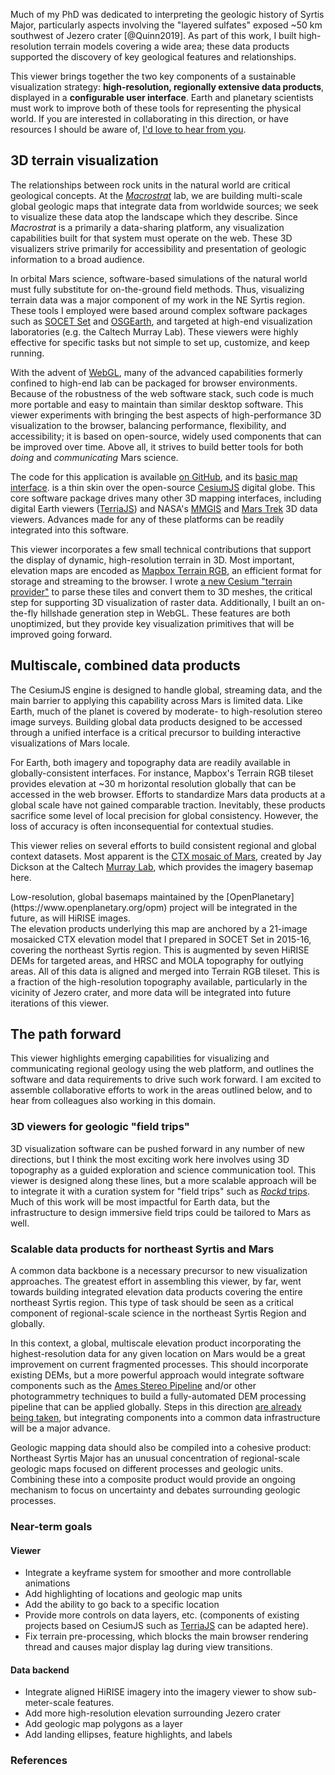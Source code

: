 <div data-location="syrtis-overview-2">

Much of my PhD was dedicated to interpreting the geologic history of Syrtis Major,
particularly aspects involving the "layered sulfates" exposed ~50 km southwest of
Jezero crater [@Quinn2019]. As part of this work, I built high-resolution terrain models
covering a wide area; these data products supported the discovery
of key geological features and relationships.

</div>

This viewer brings together the two key components of a sustainable visualization
strategy:
**high-resolution, regionally extensive
data products**, displayed in a **configurable user interface**.
Earth and planetary scientists must work to improve
both of these tools for representing the physical world.
If you are interested in collaborating in this direction,
or have resources I should be aware of, [I'd love to hear from you](mailto:dev@davenquinn.com).

## 3D terrain visualization

The relationships between rock units
in the natural world are critical geological concepts. At the [_Macrostrat_](https://macrostrat.org) lab, we are building multi-scale global geologic maps
that integrate data from worldwide sources; we seek to visualize these
data atop the landscape which they describe.
Since _Macrostrat_ is a primarily a data-sharing platform, any visualization capabilities
built for that system must operate on the web. These
3D visualizers strive primarily for accessibility and presentation of geologic information
to a broad audience.

In orbital Mars science, software-based simulations
of the natural world must fully substitute for on-the-ground field methods.
Thus, visualizing terrain data was a major component of my work in the NE Syrtis region.
These tools I employed were based around complex software
packages such as [SOCET Set](https://www.geospatialexploitationproducts.com/content/socet-gxp/)
and [OSGEarth](http://osgearth.org/), and targeted at
high-end visualization laboratories (e.g. the Caltech Murray Lab).
These viewers were highly effective
for specific tasks but not simple to set up, customize, and keep running.

With the advent of [WebGL](https://developer.mozilla.org/en-US/docs/Web/API/WebGL_API),
many of the advanced capabilities formerly confined to high-end lab can
be packaged for browser
environments. Because of the robustness of the web software stack, such code is
much more portable and easy to maintain than similar desktop software. This
viewer experiments with bringing the best aspects of high-performance 3D visualization
to the browser, balancing performance, flexibility, and
accessibility; it is based on open-source, widely used components that can be
improved over time. Above all, it strives to build better tools for both
_doing_ and _communicating_ Mars science.

The code for this application is available [on GitHub](https://github.com/davenquinn/ne-syrtis-jezero-viewer),
and its [basic map interface](https://github.com/UW-Macrostrat/cesium-viewer).
is a thin skin over the open-source [CesiumJS](https://cesium.com/cesiumjs/) digital globe.
This core software package drives many other 3D mapping interfaces, including
digital Earth viewers ([TerriaJS](https://terria.io/)) and NASA's [MMGIS](https://github.com/NASA-AMMOS/MMGIS)
and [Mars Trek](https://trek.nasa.gov/mars/) 3D data viewers.
Advances made for any of these platforms can be
readily integrated into this software.

This viewer incorporates a few small technical contributions that support the
display of dynamic, high-resolution terrain in 3D. Most important,
elevation maps are encoded as
[Mapbox Terrain RGB](https://blog.mapbox.com/global-elevation-data-6689f1d0ba65),
an efficient format for storage and streaming to the browser.
I wrote [a new Cesium "terrain provider"](https://github.com/davenquinn/cesium-martini)
to parse these tiles and convert them to 3D meshes, the critical step for supporting
3D visualization of raster data. Additionally, I built an on-the-fly hillshade generation
step in WebGL.
These features are both unoptimized, but they provide key visualization primitives
that will be improved going forward.

## Multiscale, combined data products

The CesiumJS engine is designed to handle global, streaming data, and the main
barrier to applying this capability across Mars is limited data. Like Earth,
much of the planet is covered by moderate- to high-resolution stereo image surveys.
Building global data products designed to be accessed through a
unified interface is a critical precursor to building
interactive visualizations of Mars locale.

For Earth, both imagery and topography data are readily available in
globally-consistent interfaces. For instance, Mapbox's Terrain RGB tileset
provides elevation at ~30 m horizontal resolution globally that can be accessed
in the web browser. Efforts to standardize Mars data products at a global scale
have not gained comparable traction. Inevitably, these products sacrifice some
level of local precision for global consistency. However, the loss of accuracy
is often inconsequential for contextual studies.

This viewer relies on several efforts to build consistent regional and global
context datasets. Most apparent is the [CTX mosaic of
Mars](http://murray-lab.caltech.edu/CTX/), created by Jay Dickson at the
Caltech [Murray Lab](http://murray-lab.caltech.edu/), which provides the imagery
basemap here.

<div class="side-note">
Low-resolution, global basemaps maintained by the
[OpenPlanetary](https://www.openplanetary.org/opm) project will be integrated in the future,
as will HiRISE images.
</div>

<div data-location="viewer-guts">
The elevation products underlying this map are anchored by a 21-image mosaicked
CTX elevation model that I prepared in SOCET Set in 2015-16, covering the
northeast Syrtis region. This is augmented by seven HiRISE DEMs for targeted
areas, and HRSC and MOLA topography for outlying areas. All of this data is
aligned and merged into Terrain RGB tileset. This is a fraction of the
high-resolution topography available, particularly in the vicinity of Jezero
crater, and more data will be integrated into future iterations of this viewer.
</div>

## The path forward

This viewer highlights emerging capabilities for visualizing and communicating
regional geology using the web platform, and outlines the software and data requirements
to drive such work forward. I am excited to assemble collaborative efforts to
work in the areas outlined below, and to hear from colleagues also working in this domain.

### 3D viewers for geologic "field trips"

3D visualization software can be pushed forward in any number
of new directions, but I think the most exciting work here involves using 3D topography
as a guided exploration and science communication tool. This viewer is designed along these lines,
but a more scalable approach will be to integrate it with a curation system for
"field trips" such as [_Rockd_ trips](https://rockd.org/trip/122). Much of this work
will be most impactful for Earth data, but the infrastructure
to design immersive field trips could be tailored to Mars as well.

### Scalable data products for northeast Syrtis and Mars

A common data backbone is a necessary precursor to new visualization approaches.
The greatest effort in assembling this viewer, by far, went towards building integrated
elevation data products covering the entire northeast Syrtis region. This type of task
should be seen as a critical component of regional-scale science in the northeast
Syrtis Region and globally.

In this context, a global, multiscale elevation product incorporating the
highest-resolution data for any given location on Mars would be a great
improvement on current fragmented processes. This should incorporate existing
DEMs, but a more powerful approach would integrate software components such as
the [Ames Stereo
Pipeline](https://github.com/NeoGeographyToolkit/StereoPipeline) and/or other
photogrammetry techniques to build a fully-automated DEM processing pipeline
that can be applied globally. Steps in this direction [are already being
taken](https://www.hou.usra.edu/meetings/lpsc2018/pdf/1604.pdf), but integrating
components into a common data infrastructure will be a major advance.

Geologic mapping data should also be compiled into a cohesive product:
Northeast Syrtis Major has an unusual concentration of
regional-scale geologic maps focused on different processes and geologic units.
Combining these into a composite product would provide an ongoing mechanism to
focus on uncertainty and debates surrounding geologic processes.

### Near-term goals

#### Viewer

- Integrate a keyframe system for smoother and more controllable
  animations
- Add highlighting of locations and geologic map units
- Add the ability to go back to a specific location
- Provide more controls on data layers, etc. (components of existing projects
  based on CesiumJS such as [TerriaJS](https://terria.io/) can be adapted here).
- Fix terrain pre-processing, which blocks the main browser rendering thread
  and causes major display lag during view transitions.

#### Data backend

- Integrate aligned HiRISE imagery into the imagery viewer to show sub-meter-scale features.
- Add more high-resolution elevation surrounding Jezero crater
- Add geologic map polygons as a layer
- Add landing ellipses, feature highlights, and labels

### References
